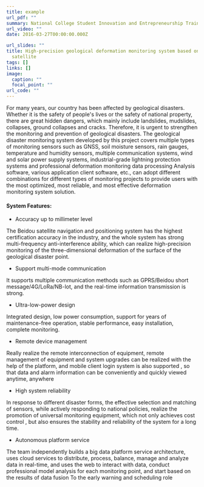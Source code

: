 ```yaml
---
title: example
url_pdf: ""
summary: National College Student Innovation and Entrepreneurship Training Project (Rank 1/5, 10000 CNY)
url_video: ""
date: 2016-03-27T00:00:00.000Z

url_slides: ""
title: High-precision geological deformation monitoring system based on Beidou
  satellite
tags: []
links: []
image:
  caption: ""
  focal_point: ""
url_code: ""
---
```

For many years, our country has been affected by geological disasters. Whether it is the safety of people's lives or the safety of national property, there are great hidden dangers, which mainly include landslides, mudslides, collapses, ground collapses and cracks. Therefore, it is urgent to strengthen the monitoring and prevention of geological disasters. The geological disaster monitoring system developed by this project covers multiple types of monitoring sensors such as GNSS, soil moisture sensors, rain gauges, temperature and humidity sensors, multiple communication systems, wind and solar power supply systems, industrial-grade lightning protection systems and professional deformation monitoring data processing Analysis software, various application client software, etc., can adopt different combinations for different types of monitoring projects to provide users with the most optimized, most reliable, and most effective deformation monitoring system solution.







#### **System Features:**

* Accuracy up to millimeter level

The Beidou satellite navigation and positioning system has the highest certification accuracy in the industry, and the whole system has strong multi-frequency anti-interference ability, which can realize high-precision monitoring of the three-dimensional deformation of the surface of the geological disaster point.

* Support multi-mode communication

It supports multiple communication methods such as GPRS/Beidou short message/4G/LoRa/NB-lot, and the real-time information transmission is strong.

* Ultra-low-power design

Integrated design, low power consumption, support for years of maintenance-free operation, stable performance, easy installation, complete monitoring.

* Remote device management

Really realize the remote interconnection of equipment, remote management of equipment and system upgrades can be realized with the help of the platform, and mobile client login system is also supported , so that data and alarm information can be conveniently and quickly viewed anytime, anywhere

* High system reliability

In response to different disaster forms, the effective selection and matching of sensors, while actively responding to national policies, realize the promotion of universal monitoring equipment, which not only achieves cost control , but also ensures the stability and reliability of the system for a long time.

* Autonomous platform service

The team independently builds a big data platform service architecture, uses cloud services to distribute, process, balance, manage and analyze data in real-time, and uses the web to interact with data, conduct professional model analysis for each monitoring point, and start based on the results of data fusion To the early warning and scheduling role
